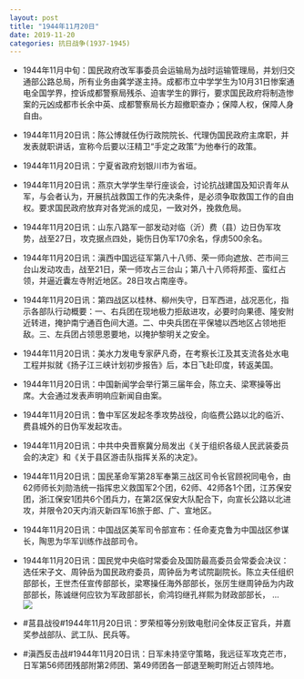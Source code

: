```yaml
---
layout: post
title: "1944年11月20日"
date: 2019-11-20
categories: 抗日战争(1937-1945)
---
```


<meta name="referrer" content="no-referrer" />

- 1944年11月中旬：国民政府改军事委员会运输局为战时运输管理局，并划归交通部公路总局，所有业务由龚学遂主持。成都市立中学学生为10月31日惨案通电全国学界，控诉成都警察局残杀、迫害学生的罪行，要求国民政府将制造惨案的元凶成都市长余中英、成都警察局长方超撤职查办；保障人权，保障人身自由。 

- 1944年11月20日讯：陈公博就任伪行政院院长、代理伪国民政府主席职，并发表就职讲话，宣称今后要以汪精卫“手定之政策”为他奉行的政策。 

- 1944年11月20日讯：宁夏省政府划银川市为省垣。 

- 1944年11月20日讯：燕京大学学生举行座谈会，讨论抗战建国及知识青年从军，与会者认为，开展抗战救国工作的先决条件，是必须争取救国工作的自由权。要求国民政府放弃对各党派的成见，一致对外，挽救危局。 

- 1944年11月20日讯：山东八路军一部发动对临（沂）费（县）边日伪军攻势，战至27日，攻克据点四处，毙伤日伪军170余名，俘虏500余名。 

- 1944年11月20日讯：滇西中国远征军第八十八师、荣一师向遮放、芒市间三台山发动攻击，战至21日，荣一师攻占三台山；第八十八师将邦歪、蛮红占领，并逼近囊左寺附近地区。28日攻占南座寺。 

- 1944年11月20日讯：第四战区以桂林、柳州失守，日军西进，战况恶化，指示各部队行动概要：一、右兵团在现地极力拒敌进攻，必要时向果德、隆安附近转进，掩护南宁通百色间大道。二、中央兵团在平保墟以西地区占领地拒敌。三、左兵团占领思恩要地，以掩护黎明关之安全。 

- 1944年11月20日讯：美水力发电专家萨凡奇，在考察长江及其支流各处水电工程并拟就《扬子江三峡计划初步报告》后，本日飞赴印度，转返美国。 

- 1944年11月20日讯：中国新闻学会举行第三届年会，陈立夫、梁寒操等出席。大会通过发表声明响应新闻自由案。 

- 1944年11月20日讯：鲁中军区发起冬季攻势战役，向临费公路以北的临沂、费县城外的日伪军发起攻击。 

- 1944年11月20日讯：中共中央晋察冀分局发出《关于组织各级人民武装委员会的决定》和《关于县区游击队指挥关系的决定》。 

- 1944年11月20日讯：国民革命军第28军奉第三战区司令长官顾祝同电令，由62师师长刘勋浩统一指挥忠义救国军2个团，62师、42师各1个团，江苏保安团，浙江保安1团共6个团兵力，在第2区保安大队配合下，向宣长公路以北进攻，并限令20天内消灭新四军16旅于郎、广、宣地区。 

- 1944年11月20日讯：中国战区美军司令部宣布：任命麦克鲁为中国战区参谋长，陶思为华军训练作战部司令。 

- 1944年11月20日讯：国民党中央临时常委会及国防最高委员会常委会决议：选任宋子文、周钟岳为国民政府委员，周钟岳为考试院副院长。陈立夫任组织部部长，王世杰任宣传部部长，梁寒操任海外部部长，张厉生继周钟岳为内政部部长，陈诚继何应钦为军政部部长，俞鸿钧继孔祥熙为财政部部长， ... <br/><img src="https://wx3.sinaimg.cn/large/aca367d8ly1g949x66y24j20c80903yj.jpg" />

- #莒县战役#1944年11月20日讯：罗荣桓等分别致电慰问全体反正官兵，并嘉奖参战部队、武工队、民兵等。 

- #滇西反击战#1944年11月20日讯：日军未持坚守策略，我远征军攻克芒市，日军第56师团残部附第2师团、第49师团各一部退至畹町附近占领阵地。 

